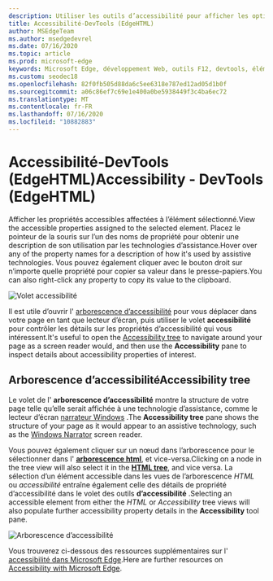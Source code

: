 ```yaml
---
description: Utiliser les outils d’accessibilité pour afficher les options vérifier et tester l’accessibilité des pages
title: Accessibilité-DevTools (EdgeHTML)
author: MSEdgeTeam
ms.author: msedgedevrel
ms.date: 07/16/2020
ms.topic: article
ms.prod: microsoft-edge
keywords: Microsoft Edge, développement Web, outils F12, devtools, éléments, accessibilité
ms.custom: seodec18
ms.openlocfilehash: 82f0fb505d88da6c5ee6318e787ed12ad05d1b0f
ms.sourcegitcommit: a06c86ef7c69e1e400a0be5938449f3c4ba6ec72
ms.translationtype: MT
ms.contentlocale: fr-FR
ms.lasthandoff: 07/16/2020
ms.locfileid: "10882883"
---
```

# <span data-ttu-id="b0961-104">Accessibilité-DevTools (EdgeHTML)</span><span class="sxs-lookup"><span data-stu-id="b0961-104">Accessibility - DevTools (EdgeHTML)</span></span>  

<span data-ttu-id="b0961-105">Afficher les propriétés accessibles affectées à l’élément sélectionné.</span><span class="sxs-lookup"><span data-stu-id="b0961-105">View the accessible properties assigned to the selected element.</span></span> <span data-ttu-id="b0961-106">Placez le pointeur de la souris sur l’un des noms de propriété pour obtenir une description de son utilisation par les technologies d’assistance.</span><span class="sxs-lookup"><span data-stu-id="b0961-106">Hover over any of the property names for a description of how it's used by assistive technologies.</span></span> <span data-ttu-id="b0961-107">Vous pouvez également cliquer avec le bouton droit sur n’importe quelle propriété pour copier sa valeur dans le presse-papiers.</span><span class="sxs-lookup"><span data-stu-id="b0961-107">You can also right-click any property to copy its value to the clipboard.</span></span>

![Volet accessibilité](../media/elements_accessibility.png)

<span data-ttu-id="b0961-109">Il est utile d’ouvrir l' [arborescence d’accessibilité](#accessibility-tree) pour vous déplacer dans votre page en tant que lecteur d’écran, puis utiliser le volet **accessibilité** pour contrôler les détails sur les propriétés d’accessibilité qui vous intéressent.</span><span class="sxs-lookup"><span data-stu-id="b0961-109">It's useful to open the [Accessibility tree](#accessibility-tree) to navigate around your page as a screen reader would, and then use the **Accessibility** pane to inspect details about accessibility properties of interest.</span></span>

## <span data-ttu-id="b0961-110">Arborescence d’accessibilité</span><span class="sxs-lookup"><span data-stu-id="b0961-110">Accessibility tree</span></span>  

<span data-ttu-id="b0961-111">Le volet de l' **arborescence d’accessibilité** montre la structure de votre page telle qu’elle serait affichée à une technologie d’assistance, comme le lecteur d’écran [narrateur Windows](https://support.microsoft.com/help/22798/windows-10-narrator-get-started) .</span><span class="sxs-lookup"><span data-stu-id="b0961-111">The **Accessibility tree** pane shows the structure of your page as it would appear to an assistive technology, such as the [Windows Narrator](https://support.microsoft.com/help/22798/windows-10-narrator-get-started) screen reader.</span></span>

<span data-ttu-id="b0961-112">Vous pouvez également cliquer sur un nœud dans l’arborescence pour le sélectionner dans l' [**arborescence html**](../elements.md#html-tree-view), et vice-versa.</span><span class="sxs-lookup"><span data-stu-id="b0961-112">Clicking on a node in the tree view will also select it in the [**HTML tree**](../elements.md#html-tree-view), and vice versa.</span></span> <span data-ttu-id="b0961-113">La sélection d’un élément accessible dans les vues de l’arborescence *HTML* ou *accessibilité* entraîne également celle des détails de propriété d’accessibilité dans le volet des outils **d’accessibilité** .</span><span class="sxs-lookup"><span data-stu-id="b0961-113">Selecting an accessible element from either the *HTML* or *Accessibility* tree views will also populate further accessibility property details in the **Accessibility** tool pane.</span></span> 

![Arborescence d’accessibilité](../media/elements_accessibility_tree.png)

<span data-ttu-id="b0961-115">Vous trouverez ci-dessous des ressources supplémentaires sur l' [accessibilité dans Microsoft Edge](../../accessibility.md).</span><span class="sxs-lookup"><span data-stu-id="b0961-115">Here are further resources on [Accessibility with Microsoft Edge](../../accessibility.md).</span></span>
